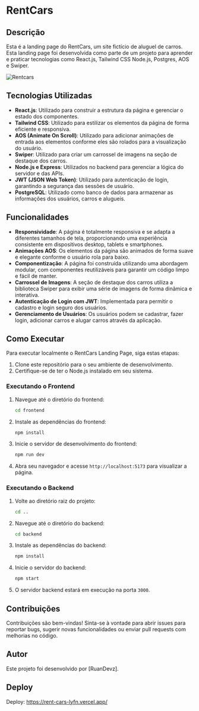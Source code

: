 # RentCars

## Descrição

Esta é a landing page do RentCars, um site fictício de aluguel de carros. Esta landing page foi desenvolvida como parte de um projeto para aprender e praticar tecnologias como React.js, Tailwind CSS Node.js, Postgres, AOS e Swiper.

![Rentcars](https://github.com/RuanDevz/RentCars/assets/121466178/fc79a093-2c5c-4685-ae9a-2c9a836403f3)

## Tecnologias Utilizadas

- **React.js**: Utilizado para construir a estrutura da página e gerenciar o estado dos componentes.
- **Tailwind CSS**: Utilizado para estilizar os elementos da página de forma eficiente e responsiva.
- **AOS (Animate On Scroll)**: Utilizado para adicionar animações de entrada aos elementos conforme eles são rolados para a visualização do usuário.
- **Swiper**: Utilizado para criar um carrossel de imagens na seção de destaque dos carros.
- **Node.js e Express**: Utilizados no backend para gerenciar a lógica do servidor e das APIs.
- **JWT (JSON Web Token)**: Utilizado para autenticação de login, garantindo a segurança das sessões de usuário.
- **PostgreSQL**: Utilizado como banco de dados para armazenar as informações dos usuários, carros e alugueis.

## Funcionalidades

- **Responsividade**: A página é totalmente responsiva e se adapta a diferentes tamanhos de tela, proporcionando uma experiência consistente em dispositivos desktop, tablets e smartphones.
- **Animações AOS**: Os elementos da página são animados de forma suave e elegante conforme o usuário rola para baixo.
- **Componentização**: A página foi construída utilizando uma abordagem modular, com componentes reutilizáveis para garantir um código limpo e fácil de manter.
- **Carrossel de Imagens**: A seção de destaque dos carros utiliza a biblioteca Swiper para exibir uma série de imagens de forma dinâmica e interativa.
- **Autenticação de Login com JWT**: Implementada para permitir o cadastro e login seguro dos usuários.
- **Gerenciamento de Usuários**: Os usuários podem se cadastrar, fazer login, adicionar carros e alugar carros através da aplicação.

## Como Executar

Para executar localmente o RentCars Landing Page, siga estas etapas:

1. Clone este repositório para o seu ambiente de desenvolvimento.
2. Certifique-se de ter o Node.js instalado em seu sistema.

### Executando o Frontend

1. Navegue até o diretório do frontend:
    ```sh
    cd frontend
    ```
2. Instale as dependências do frontend:
    ```sh
    npm install
    ```
3. Inicie o servidor de desenvolvimento do frontend:
    ```sh
    npm run dev
    ```
4. Abra seu navegador e acesse `http://localhost:5173` para visualizar a página.

### Executando o Backend

1. Volte ao diretório raiz do projeto:
    ```sh
    cd ..
    ```
2. Navegue até o diretório do backend:
    ```sh
    cd backend
    ```
3. Instale as dependências do backend:
    ```sh
    npm install
    ```
4. Inicie o servidor do backend:
    ```sh
    npm start
    ```
5. O servidor backend estará em execução na porta `3000`.

## Contribuições

Contribuições são bem-vindas! Sinta-se à vontade para abrir issues para reportar bugs, sugerir novas funcionalidades ou enviar pull requests com melhorias no código.

## Autor

Este projeto foi desenvolvido por [RuanDevz].

## Deploy

Deploy: https://rent-cars-lyfn.vercel.app/
